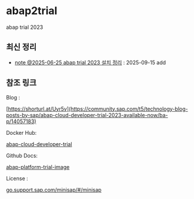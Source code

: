 # abap2trial

abap trial 2023

## 최신 정리

- [note @2025-06-25 abap trial 2023 설치 정리](/Docker/2025-06-25-abap-trial-2023.md) : 2025-09-15 add


## 참조 링크

Blog :

[https://shorturl.at/Uyr5v](https://community.sap.com/t5/technology-blog-posts-by-sap/abap-cloud-developer-trial-2023-available-now/ba-p/14057183)

Docker Hub:

[abap-cloud-developer-trial](https://hub.docker.com/r/sapse/abap-cloud-developer-trial)


Github Docs: 

[abap-platform-trial-image](https://github.com/SAP-docs/abap-platform-trial-image)


License : 

[go.support.sap.com/minisap/#/minisap](https://go.support.sap.com/minisap/#/minisap)


